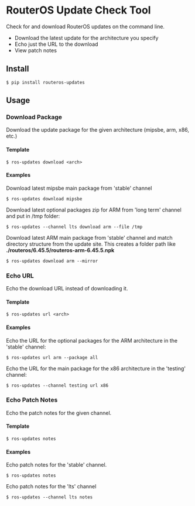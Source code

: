 # RouterOS Update Check Tool

Check for and download RouterOS updates on the command line.

  - Download the latest update for the architecture you specify
  - Echo just the URL to the download
  - View patch notes

## Install
`$ pip install routeros-updates`

## Usage
### Download Package
Download the update package for the given architecture (mipsbe, arm, x86, etc.)

#### Template
`$ ros-updates download <arch>`

#### Examples
Download latest mipsbe main package from 'stable' channel

  `$ ros-updates download mipsbe`
  
Download latest optional packages zip for ARM from 'long term' channel and put in /tmp folder:

  `$ ros-updates --channel lts download arm --file /tmp`

Download latest ARM main package from 'stable' channel and match directory structure from the update site.
This creates a folder path like **./routeros/6.45.5/routeros-arm-6.45.5.npk**

  `$ ros-updates download arm --mirror`


### Echo URL
Echo the download URL instead of downloading it.

#### Template
`$ ros-updates url <arch>`

#### Examples
Echo the URL for the optional packages for the ARM architecture in the 'stable' channel:

`$ ros-updates url arm --package all`

Echo the URL for the main package for the x86 architecture in the 'testing' channel:

`$ ros-updates --channel testing url x86`

### Echo Patch Notes
Echo the patch notes for the given channel.

#### Template
`$ ros-updates notes`

#### Examples
Echo patch notes for the 'stable' channel.

`$ ros-updates notes`

Echo patch notes for the 'lts' channel

`$ ros-updates --channel lts notes`
